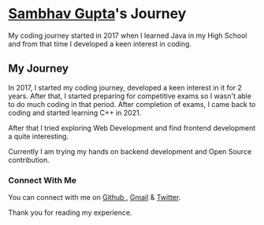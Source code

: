 # [Sambhav Gupta](https://github.com/sambhavgupta0705)'s Journey

My coding journey started in 2017 when I learned Java in my High School and from that time 
I developed a keen interest in coding.

## My Journey
In 2017, I started my coding journey, developed a keen interest in it for 2 years. After that, I started preparing for competitive exams so I wasn't able to do much coding in that period.
After completion of exams, I came back to coding and started learning C++ in 2021.

After that I tried exploring Web Development and find frontend development a quite interesting.

Currently I am trying my hands on backend development and Open Source contribution.

### Connect With Me

You can connect with me on
[Github ](https://github.com/sambhavgupta0705),   [Gmail](sambhavgupta0705@gmail.com) & [Twitter](https://twitter.com/sambhavgupta75).


Thank you for reading my experience.
